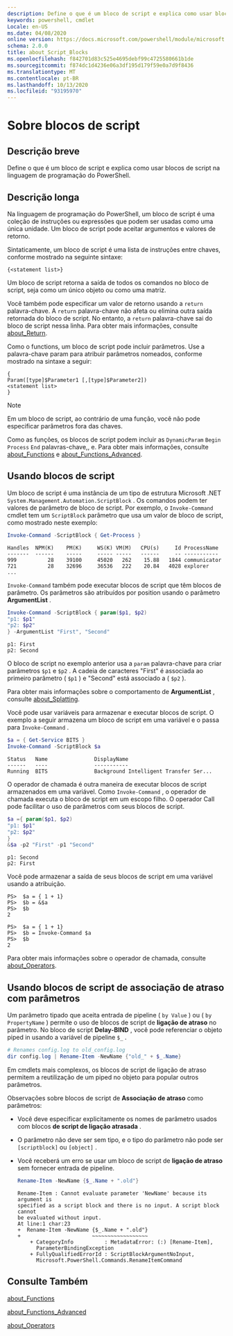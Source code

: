 ```yaml
---
description: Define o que é um bloco de script e explica como usar blocos de script na linguagem de programação do PowerShell.
keywords: powershell, cmdlet
Locale: en-US
ms.date: 04/08/2020
online version: https://docs.microsoft.com/powershell/module/microsoft.powershell.core/about/about_script_blocks?view=powershell-5.1&WT.mc_id=ps-gethelp
schema: 2.0.0
title: about_Script_Blocks
ms.openlocfilehash: f842701d83c525e4695debf99c4725580661b1de
ms.sourcegitcommit: f874dc1d4236e06a3df195d179f59e0a7d9f8436
ms.translationtype: MT
ms.contentlocale: pt-BR
ms.lasthandoff: 10/13/2020
ms.locfileid: "93195970"
---
```

# <a name="about-script-blocks"></a>Sobre blocos de script

## <a name="short-description"></a>Descrição breve

Define o que é um bloco de script e explica como usar blocos de script na linguagem de programação do PowerShell.

## <a name="long-description"></a>Descrição longa

Na linguagem de programação do PowerShell, um bloco de script é uma coleção de instruções ou expressões que podem ser usadas como uma única unidade.
Um bloco de script pode aceitar argumentos e valores de retorno.

Sintaticamente, um bloco de script é uma lista de instruções entre chaves, conforme mostrado na seguinte sintaxe:

```
{<statement list>}
```

Um bloco de script retorna a saída de todos os comandos no bloco de script, seja como um único objeto ou como uma matriz.

Você também pode especificar um valor de retorno usando a `return` palavra-chave. A `return` palavra-chave não afeta ou elimina outra saída retornada do bloco de script. No entanto, a `return` palavra-chave sai do bloco de script nessa linha. Para obter mais informações, consulte [about_Return](about_Return.md).

Como o functions, um bloco de script pode incluir parâmetros. Use a palavra-chave param para atribuir parâmetros nomeados, conforme mostrado na sintaxe a seguir:

```
{
Param([type]$Parameter1 [,[type]$Parameter2])
<statement list>
}
```

> [!NOTE]
> Em um bloco de script, ao contrário de uma função, você não pode especificar parâmetros fora das chaves.

Como as funções, os blocos de script podem incluir as `DynamicParam` `Begin` `Process` `End` palavras-chave,, e. Para obter mais informações, consulte [about_Functions](about_Functions.md) e [about_Functions_Advanced](about_Functions_Advanced.md).

## <a name="using-script-blocks"></a>Usando blocos de script

Um bloco de script é uma instância de um tipo de estrutura Microsoft .NET `System.Management.Automation.ScriptBlock` . Os comandos podem ter valores de parâmetro de bloco de script. Por exemplo, o `Invoke-Command` cmdlet tem um `ScriptBlock` parâmetro que usa um valor de bloco de script, como mostrado neste exemplo:

```powershell
Invoke-Command -ScriptBlock { Get-Process }
```

```Output
Handles  NPM(K)    PM(K)     WS(K) VM(M)   CPU(s)     Id ProcessName
-------  ------    -----     ----- -----   ------     -- -----------
999          28    39100     45020   262    15.88   1844 communicator
721          28    32696     36536   222    20.84   4028 explorer
...
```

`Invoke-Command` também pode executar blocos de script que têm blocos de parâmetro.
Os parâmetros são atribuídos por position usando o parâmetro **ArgumentList** .

```powershell
Invoke-Command -ScriptBlock { param($p1, $p2)
"p1: $p1"
"p2: $p2"
} -ArgumentList "First", "Second"
```

```Output
p1: First
p2: Second
```

O bloco de script no exemplo anterior usa a `param` palavra-chave para criar parâmetros `$p1` e `$p2` . A cadeia de caracteres "First" é associada ao primeiro parâmetro ( `$p1` ) e "Second" está associado a ( `$p2` ).

Para obter mais informações sobre o comportamento de **ArgumentList** , consulte [about_Splatting](about_Splatting.md#splatting-with-arrays).

Você pode usar variáveis para armazenar e executar blocos de script. O exemplo a seguir armazena um bloco de script em uma variável e o passa para `Invoke-Command` .

```powershell
$a = { Get-Service BITS }
Invoke-Command -ScriptBlock $a
```

```Output
Status   Name               DisplayName
------   ----               -----------
Running  BITS               Background Intelligent Transfer Ser...
```

O operador de chamada é outra maneira de executar blocos de script armazenados em uma variável.
Como `Invoke-Command` , o operador de chamada executa o bloco de script em um escopo filho. O operador Call pode facilitar o uso de parâmetros com seus blocos de script.

```powershell
$a ={ param($p1, $p2)
"p1: $p1"
"p2: $p2"
}
&$a -p2 "First" -p1 "Second"
```

```Output
p1: Second
p2: First
```

Você pode armazenar a saída de seus blocos de script em uma variável usando a atribuição.

```
PS>  $a = { 1 + 1}
PS>  $b = &$a
PS>  $b
2
```

```
PS>  $a = { 1 + 1}
PS>  $b = Invoke-Command $a
PS>  $b
2
```

Para obter mais informações sobre o operador de chamada, consulte [about_Operators](about_Operators.md).

## <a name="using-delay-bind-script-blocks-with-parameters"></a>Usando blocos de script de associação de atraso com parâmetros

Um parâmetro tipado que aceita entrada de pipeline ( `by Value` ) ou ( `by PropertyName` ) permite o uso de blocos de script de **ligação de atraso** no parâmetro.
No bloco de script **Delay-BIND** , você pode referenciar o objeto piped in usando a variável de pipeline `$_` .

```powershell
# Renames config.log to old_config.log
dir config.log | Rename-Item -NewName {"old_" + $_.Name}
```

Em cmdlets mais complexos, os blocos de script de ligação de atraso permitem a reutilização de um piped no objeto para popular outros parâmetros.

Observações sobre blocos de script de **Associação de atraso** como parâmetros:

- Você deve especificar explicitamente os nomes de parâmetro usados com blocos **de script de ligação atrasada** .
- O parâmetro não deve ser sem tipo, e o tipo do parâmetro não pode ser `[scriptblock]` ou `[object]` .
- Você receberá um erro se usar um bloco de script de **ligação de atraso** sem fornecer entrada de pipeline.

  ```powershell
  Rename-Item -NewName {$_.Name + ".old"}
  ```

  ```Output
  Rename-Item : Cannot evaluate parameter 'NewName' because its argument is
  specified as a script block and there is no input. A script block cannot
  be evaluated without input.
  At line:1 char:23
  +  Rename-Item -NewName {$_.Name + ".old"}
  +                       ~~~~~~~~~~~~~~~~~~
      + CategoryInfo          : MetadataError: (:) [Rename-Item],
        ParameterBindingException
      + FullyQualifiedErrorId : ScriptBlockArgumentNoInput,
        Microsoft.PowerShell.Commands.RenameItemCommand
  ```

## <a name="see-also"></a>Consulte Também

[about_Functions](about_Functions.md)

[about_Functions_Advanced](about_Functions_Advanced.md)

[about_Operators](about_Operators.md)
